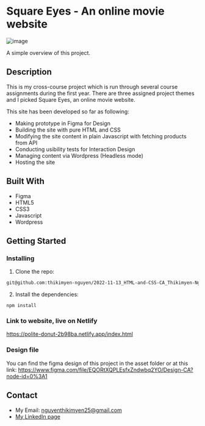 
# Square Eyes - An online movie website

![image](http://howareyounorway.no/wp-content/uploads/2023/05/cross-course-project.jpg)

A simple overview of this project.

## Description

This is my cross-course project which is run through several course assignments during the first year. There are three assigned project themes and I picked Square Eyes, an online movie website.

This site has been developed so far as following: 

- Making prototype in Figma for Design
- Building the site with pure HTML and CSS
- Modifying the site content in plain Javascript with fetching products from API
- Conducting usibility tests for Interaction Design
- Managing content via Wordpress (Headless mode)
- Hosting the site

## Built With

- Figma
- HTML5
- CSS3
- Javascript
- Wordpress

## Getting Started

### Installing

1. Clone the repo:

```bash
git@github.com:thikimyen-nguyen/2022-11-13_HTML-and-CSS-CA_Thikimyen-Nguyen.git
```

2. Install the dependencies:

```
npm install
```

### Link to website, live on Netlify

https://polite-donut-2b98ba.netlify.app/index.html

### Design file
You can find the figma design of this project in the asset folder or at this link:
https://www.figma.com/file/EQORtXQPLEsfxZndwbq2YO/Design-CA?node-id=0%3A1

## Contact

- My Email: nguyenthikimyen25@gmail.com
- [My LinkedIn page](https://www.linkedin.com/in/yen-nguyen-76340440/)




